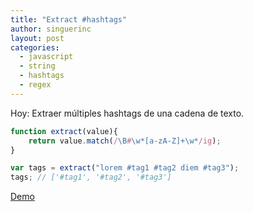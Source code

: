 ```yaml
---
title: "Extract #hashtags"
author: singuerinc
layout: post
categories:
  - javascript
  - string
  - hashtags
  - regex
---
```

Hoy: Extraer m&uacute;ltiples hashtags de una cadena de texto.

```javascript
function extract(value){
    return value.match(/\B#\w*[a-zA-Z]+\w*/ig);
}

var tags = extract("lorem #tag1 #tag2 diem #tag3");
tags; // ['#tag1', '#tag2', '#tag3']
```

<a href="/code/day-012/index.html" target="_blank">Demo</a>

